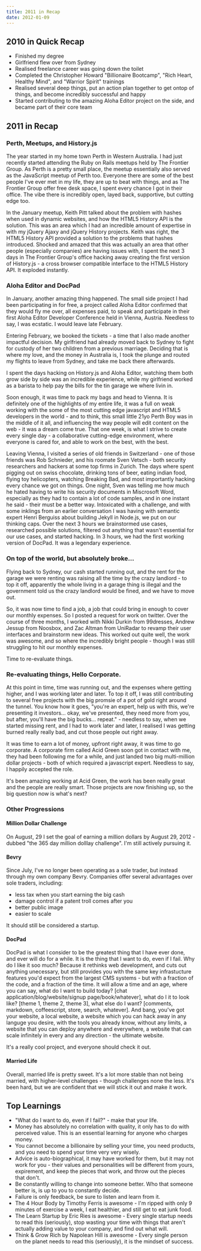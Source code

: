 ```yaml
---
title: 2011 in Recap
date: 2012-01-09
---
```


## 2010 in Quick Recap

- Finished my degree
- Girlfriend flew over from Sydney
- Realised freelance career was going down the toilet
- Completed the Christopher Howard "Billionaire Bootcamp", "Rich Heart, Healthy Mind", and "Warrior Spirit" trainings
- Realised several deep things, put an action plan together to get ontop of things, and become incredibly successful and happy
- Started contributing to the amazing Aloha Editor project on the side, and became part of their core team

## 2011 in Recap

### Perth, Meetups, and History.js

The year started in my home town Perth in Western Australia. I had just recently started attending the Ruby on Rails meetups held by The Frontier Group. As Perth is a pretty small place, the meetup essentially also served as the JavaScript meetup of Perth too. Everyone there are some of the best people I've ever met in my life, they are up to beat with things, and as The Frontier Group offer free desk space, I spent every chance I got in their office. The vibe there is incredibly open, layed back, supportive, but cutting edge too.

In the January meetup, Keith Pitt talked about the problem with hashes when used in dynamic websites, and how the HTML5 History API is the solution. This was an area which I had an incredible amount of expertise in with my jQuery Ajaxy and jQuery History projects. Keith was right, the HTML5 History API provided a solution to the problems that hashes introduced. Shocked and amazed that this was actually an area that other people (especially companies) are having issues with, I spent the next 3 days in The Frontier Group's office hacking away creating the first version of History.js - a cross browser compatible interface to the HTML5 History API. It exploded instantly.

### Aloha Editor and DocPad

In January, another amazing thing happened. The small side project I had been participating in for free, a project called Aloha Editor confirmed that they would fly me over, all expenses paid, to speak and participate in their first Aloha Editor Developer Conference held in Vienna, Austria. Needless to say, I was ecstatic. I would leave late February.

Entering February, we booked the tickets - a time that I also made another impactful decision. My girlfriend had already moved back to Sydney to fight for custody of her two children from a previous marriage. Deciding that is where my love, and the money in Australia is, I took the plunge and routed my flights to leave from Sydney, and take me back there afterwards.

I spent the days hacking on History.js and Aloha Editor, watching them both grow side by side was an incredible experience, while my girlfriend worked as a barista to help pay the bills for the tin garage we where livin in.

Soon enough, it was time to pack my bags and head to Vienna. It is definitely one of the highlights of my entire life, it was a full on weak working with the some of the most cutting edge javascript and HTML5 developers in the world - and to think, this small little 21yo Perth Boy was in the middle of it all, and influencing the way people will edit content on the web - it was a dream come true. That one week, is what I strive to create every single day - a collaborative cutting-edge environment, where everyone is cared for, and able to work on the best, with the best.

Leaving Vienna, I visited a series of old friends in Switzerland - one of those friends was Rob Schnieder, and his roomate Sven Vetsch - both security researchers and hackers at some top firms in Zurich. The days where spent pigging out on swiss chocolate, drinking tons of beer, eating indian food, flying toy helicopters, watching Breaking Bad, and most importantly hacking every chance we got on things. One night, Sven was telling me how much he hated having to write his security documents in Miscrosoft Word, especially as they had to contain a lot of code samples, and in one instant he said - their must be a better way. Intoxicated with a challenge, and with some inklings from an earlier conversation I was having with semantic expert Henri Berguiss about building Jekyll in Node.js, we put on our thinking caps. Over the next 3 hours we brainstormed use cases, researched possible solutions, filtered out anything that wasn't essential for our use cases, and started hacking. In 3 hours, we had the first working version of DocPad. It was a legendary experience.

### On top of the world, but absolutely broke…

Flying back to Sydney, our cash started running out, and the rent for the garage we were renting was raising all the time by the crazy landlord - to top it off, apparently the whole living in a garage thing is illegal and the government told us the crazy landlord would be fined, and we have to move out.

So, it was now time to find a job, a job that could bring in enough to cover our monthly expenses. So I posted a request for work on twitter. Over the course of three months, I worked with Nikki Durkin from 99dresses, Andrew Jessup from Noosbox, and Zac Altman from UniRadar to revamp their user interfaces and brainstorm new ideas. This worked out quite well, the work was awesome, and so where the incredibly bright people - though I was still struggling to hit our monthly expenses.

Time to re-evaluate things.

### Re-evaluating things, Hello Corporate.

At this point in time, time was running out, and the expenses where getting higher, and I was working later and later. To top it off, I was still contributing to several free projects with the big promsie of a pot of gold right around the tunnel. You know how it goes, "you're an expert, help us with this, we're presenting it investors… okay, we've presented, they need more from you, but after, you'll have the big bucks… repeat." - needless to say, when we started missing rent, and I had to work later and later, I realised I was getting burned really really bad, and cut those people out right away.

It was time to earn a lot of money, upfront right away, it was time to go corporate. A corporate firm called Acid Green soon got in contact with me, they had been following me for a while, and just landed two big multi-million dollar projects - both of which required a javascript expert. Needless to say, I happily accepted the role.

It's been amazing working at Acid Green, the work has been really great and the people are really smart. Those projects are now finishing up, so the big question now is what's next?

### Other Progressions

#### Million Dollar Challenge

On August, 29 I set the goal of earning a million dollars by August 29, 2012 - dubbed "the 365 day million dolllay challenge". I'm still actively pursuing it.

#### Bevry

Since July, I've no longer been operating as a sole trader, but instead through my own company Bevry. Companies offer several advantages over sole traders, including:

- less tax when you start earning the big cash
- damage control if a patent troll comes after you
- better public image
- easier to scale

It should still be considered a startup.

#### DocPad

DocPad is what I consider to be the greatest thing that I have ever done, and ever will do for a while. It is the thing that I want to do, even if I fail. Why do I like it soo much? Because it rethinks web development, and cuts out anything unecessary, but still provides you with the same key infrastucture features you'd expect from the largest CMS systems - but with a fraction of the code, and a fraction of the time. It will allow a time and an age, where you can say, what do I want to build today? [chat application/blog/website/signup page/book/whatever], what do I it to look like? [theme 1, theme 2, theme 3], what else do I want? [comments, markdown, coffeescript, store, search, whatever]. And bang, you've got your website, a local website, a website which you can hack away in any languge you desire, with the tools you already know, without any limits, a website that you can deploy anywhere and everywhere, a website that can scale infinitely in every and any direction - the ultimate website.

It's a really cool project, and everyone should check it out.

#### Married Life

Overall, married life is pretty sweet. It's a lot more stable than not being married, with higher-level challenges - though challenges none the less. It's been hard, but we are confident that we will stick it out and make it work.

## Top Learnings

- "What do I want to do, even if I fail?" - make that your life.
- Money has absolutely no correlation with quality, it only has to do with perceived value. This is an essential learning for anyone who charges money.
- You cannot become a billionaire by selling your time, you need products, and you need to spend your time very very wisely.
- Advice is auto-biographical, it may have worked for them, but it may not work for you - their values and personalities will be different from yours, expirement, and keep the pieces that work, and throw out the pieces that don't.
- Be constantly willing to change into someone better. Who that someone better is, is up to you to constantly decide.
- Failure is only feedback, be sure to listen and learn from it.
- The 4 Hour Body by Timothy Ferris is awesome - I'm ripped with only 9 minutes of exercise a week, I eat healthier, and still get to eat junk food.
- The Learn Startup by Eric Ries is awesome - Every single startup needs to read this (seriously), stop wasting your time with things that aren't actually adding value to your company, and find out what will.
- Think & Grow Rich by Napolean Hill is awesome - Every single person on the planet needs to read this (seriously), it is the mindset of success.

